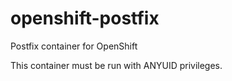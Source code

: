 # openshift-postfix
Postfix container for OpenShift

This container must be run with ANYUID privileges.
